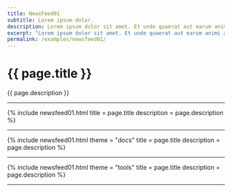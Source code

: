 ```yaml
---
title: NewsFeed01
subtitle: Lorem ipsum dolor.
description: Lorem ipsum dolor sit amet. Et unde quaerat aut earum animi aut explicabo saepe qui quibusdam accusamus ut velit asperiores vel natus temporibus. Qui sapiente saepe qui totam saepe est suscipit quia vel error provident cum omnis eius aut galisum rem nulla dolor? Qui internos voluptas est nulla odit est temporibus expedita eos quidem cumque. Ea voluptates eligendi quo rerum libero et molestiae harum vel fugit magni et cupiditate optio At quia consequuntur ut exercitationem laboriosam. Cum blanditiis voluptatibus At amet sunt At quia deleniti id quibusdam neque ut odio placeat.
excerpt: "Lorem ipsum dolor sit amet. Et unde quaerat aut earum animi aut explicabo saepe qui quibusdam accusamus ut velit asperiores vel natus temporibus."
permalink: /examples/newsfeed01/
---
```


<h1>{{ page.title }}</h1>
<p class = "text-justify">{{ page.description }}</p>
<hr>
{% include newsfeed01.html  title = page.title description = page.description %}
<hr>
{% include newsfeed01.html theme = "docs" title = page.title description = page.description %}
<hr>
{% include newsfeed01.html theme = "tools" title = page.title description = page.description %}
<hr>
